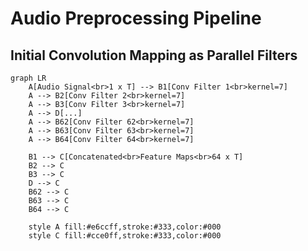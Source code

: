 # Audio Preprocessing Pipeline

## Initial Convolution Mapping as Parallel Filters
```mermaid
graph LR
    A[Audio Signal<br>1 x T] --> B1[Conv Filter 1<br>kernel=7]
    A --> B2[Conv Filter 2<br>kernel=7]
    A --> B3[Conv Filter 3<br>kernel=7]
    A --> D[...]
    A --> B62[Conv Filter 62<br>kernel=7]
    A --> B63[Conv Filter 63<br>kernel=7]
    A --> B64[Conv Filter 64<br>kernel=7]
    
    B1 --> C[Concatenated<br>Feature Maps<br>64 x T]
    B2 --> C
    B3 --> C
    D --> C
    B62 --> C
    B63 --> C
    B64 --> C

    style A fill:#e6ccff,stroke:#333,color:#000
    style C fill:#cce0ff,stroke:#333,color:#000
```
